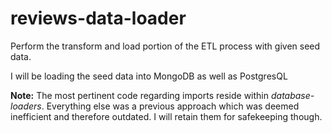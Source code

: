 # reviews-data-loader
Perform the transform and load portion of the ETL process with given seed data.

I will be loading the seed data into MongoDB as well as PostgresQL

**Note:** The most pertinent code regarding imports reside within _database-loaders_. Everything else was a previous approach which was deemed inefficient and therefore outdated. I will retain them for safekeeping though.